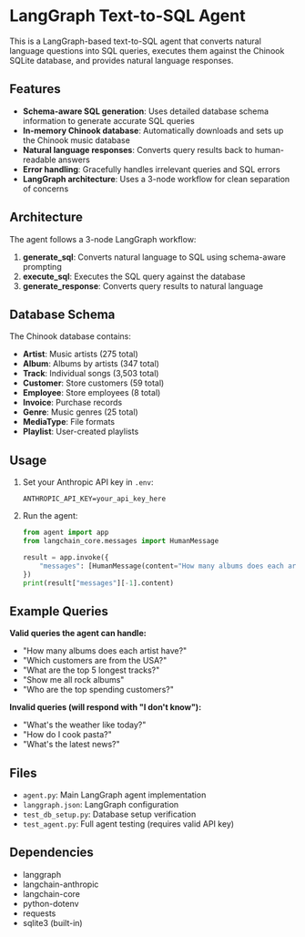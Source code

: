 # LangGraph Text-to-SQL Agent

This is a LangGraph-based text-to-SQL agent that converts natural language questions into SQL queries, executes them against the Chinook SQLite database, and provides natural language responses.

## Features

- **Schema-aware SQL generation**: Uses detailed database schema information to generate accurate SQL queries
- **In-memory Chinook database**: Automatically downloads and sets up the Chinook music database
- **Natural language responses**: Converts query results back to human-readable answers
- **Error handling**: Gracefully handles irrelevant queries and SQL errors
- **LangGraph architecture**: Uses a 3-node workflow for clean separation of concerns

## Architecture

The agent follows a 3-node LangGraph workflow:

1. **generate_sql**: Converts natural language to SQL using schema-aware prompting
2. **execute_sql**: Executes the SQL query against the database  
3. **generate_response**: Converts query results to natural language

## Database Schema

The Chinook database contains:
- **Artist**: Music artists (275 total)
- **Album**: Albums by artists (347 total) 
- **Track**: Individual songs (3,503 total)
- **Customer**: Store customers (59 total)
- **Employee**: Store employees (8 total)
- **Invoice**: Purchase records
- **Genre**: Music genres (25 total)
- **MediaType**: File formats
- **Playlist**: User-created playlists

## Usage

1. Set your Anthropic API key in `.env`:
   ```
   ANTHROPIC_API_KEY=your_api_key_here
   ```

2. Run the agent:
   ```python
   from agent import app
   from langchain_core.messages import HumanMessage
   
   result = app.invoke({
       "messages": [HumanMessage(content="How many albums does each artist have?")]
   })
   print(result["messages"][-1].content)
   ```

## Example Queries

**Valid queries the agent can handle:**
- "How many albums does each artist have?"
- "Which customers are from the USA?"
- "What are the top 5 longest tracks?"
- "Show me all rock albums"
- "Who are the top spending customers?"

**Invalid queries (will respond with "I don't know"):**
- "What's the weather like today?"
- "How do I cook pasta?"
- "What's the latest news?"

## Files

- `agent.py`: Main LangGraph agent implementation
- `langgraph.json`: LangGraph configuration
- `test_db_setup.py`: Database setup verification
- `test_agent.py`: Full agent testing (requires valid API key)

## Dependencies

- langgraph
- langchain-anthropic
- langchain-core
- python-dotenv
- requests
- sqlite3 (built-in)